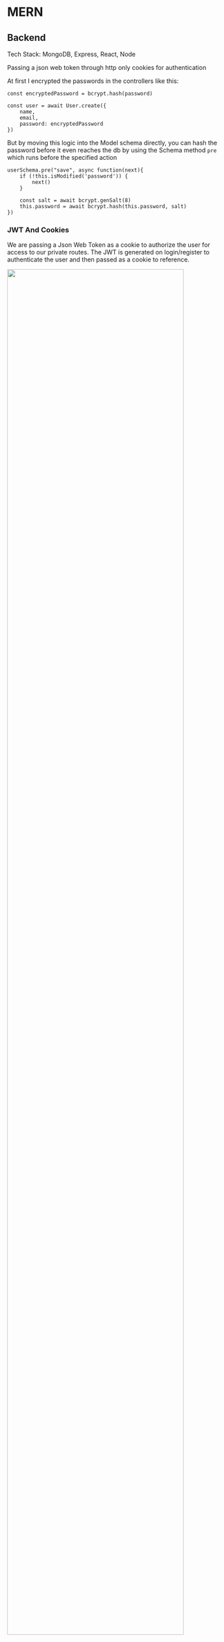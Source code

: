 # MERN

## Backend

Tech Stack: MongoDB, Express, React, Node

Passing a json web token through http only cookies for authentication

At first I encrypted the passwords in the controllers like this:

```
const encryptedPassword = bcrypt.hash(password)

const user = await User.create({
    name,
    email,
    password: encryptedPassword
})
```

But by moving this logic into the Model schema directly, you can hash the password before it even reaches the db by using the Schema method `pre` which runs before the specified action

```
userSchema.pre("save", async function(next){
    if (!this.isModified('password')) {
        next()
    }

    const salt = await bcrypt.genSalt(8)
    this.password = await bcrypt.hash(this.password, salt)
})
```

### JWT And Cookies

We are passing a Json Web Token as a cookie to authorize the user for access to our private routes. The JWT is generated on login/register to authenticate the user and then passed as a cookie to reference.

<img src="https://hackernoon.imgix.net/images/pazJZnCJTqSZxQS4tltZo4Gatbo1-fo8h3yl1.jpg" style="height: auto; width: 90%;" >
<blockquote>Here, when the user sends a request for user authentication with the login details, the server creates an encrypted token in the form of JSON Web Token (JWT) and sends it back to the client. When the client receives a token, it means that the user is authenticated to perform any activity using the client.</blockquote>
<br/ >
We created a seperate function to generate a jwt with the sign method. Sign takes in a object with a payload as the first parameter then our secret key and an optional options object as the last paramter. Once we get the token, we save it in the response object as a cookie. We passed a userId as a parameter to generateToken so we can generate a new token for each user and then reference the token by that userId.

```
export const generateToken = (res, userId) => {
    // We add userId as a reference to validate the token
    const token = jwt.sign({ userId }, process.env.SECRET { expiresIn: '30d' })
    console.log(token)
    res.cookie('jwt',token, {
        httpOnly: true,
        secure: process.env.NODE_ENV !== "development", // use secure cookies in prod
        sameSite: "strict",
        maxAge: 30 * 24 * 60 * 60 * 1000
    })
}
```

<br>
Typically JWT are sent as authorization headers in teh http request. Here we set the token as a cookie 'jwt' that we can then access in the request object for our protect middleware.

```
const token = req.cookies.jwt
```

## Frontend

### Redux and Redux Toolkit

What is Redux?
Redux is a pattern and library for managing and updating application state, using events called "actions". It serves as a centralized store for state that needs to be used across your entire application, with rules ensuring that the state can only be updated in a predictable fashion.

In Redux Toolkit, we create reducers using something called a slice. A slice is a collection of reducer logic and actions for a single feature of our app. We will create a slice for our authentication that will only deal with the local storage of the user. We will have a separate API slice for actually making the requests to the endpoint. A Slice allows you to take in certain pieces of states and actions/reducers to update that slice of state. We're gonna have two Slices:

- AuthSlice: Take the user data that we get back from our api and put it in localStorage and authState. We're gonna store the id, name and email. We will have two reducers, one to set credentials in local storage and one to remove them from local storage

- UserApiSlice: Where we make the request to the backend

I created a blogsApiSlice to inject endpoints to the blogs endpoint of our RESTful api. There was a problem validated the mutations to our endpoint and re-validating the cache. Once the mutation or query definitions were defined, I ran into a problem of the application using previously cached data from our db. For example if I deleted or created a new blog post, instead of that post already being removed/added to the screen, I would have to refresh the page to see those changes. This led me to believe RTK was using a cached version of our data to avoid unnecessary fetching. From the RTK docs:

> A key feature of RTK Query is its management of cached data. When data is fetched from the server, RTK Query will store the data in the Redux store as a 'cache'. When an additional request is performed for the same data, RTK Query will provide the existing cached data rather than sending an additional request to the server... When a request is attempted, if the data already exists in the cache, then that data is served and no new request is sent to the server. Otherwise, if the data does not exist in the cache, then a new request is sent, and the returned response is stored in the cache.

This led me to learn more about the "cache tag" system RTK query uses:

> RTK Query uses a "cache tag" system to automate re-fetching for query endpoints that have data affected by mutation endpoints. This enables designing your API such that firing a specific mutation will cause a certain query endpoint to consider its cached data invalid, and re-fetch the data if there is an active subscription
> Each individual mutation endpoint can invalidate particular tags for existing cached data. Doing so enables a relationship between cached data from one or more query endpoints and the behaviour of one or more mutation endpoints.

In our apiSlice we already have a user tag so I added a Blog tag as well, but I wasn't doing anything with it. I wanted to let RTK Query know that every mutation that changes our data should invalidate the cache we already have and replace it with the new returned data. All I needed to do was add an invalidateTags property to our mutation endpoint and now it appears to be behaving as expected.
